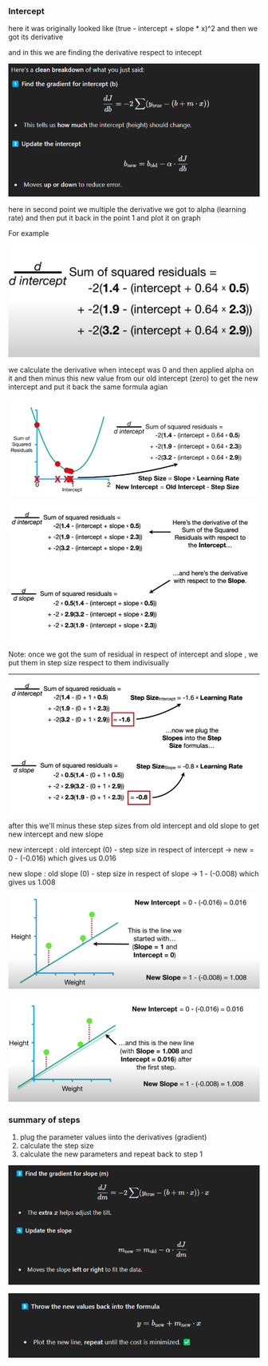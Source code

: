 ### Intercept
here it was originally looked like (true - intercept + slope * x)^2 and then we got its derivative

and in this we are finding the derivative respect to intecept 

![](/images/image_2025-02-28_110705936.png)

here in second point we multiple the derivative we got to alpha (learning rate) and then put it back in the point 1 and plot it on graph

For example

![](/images/image_2025-02-28_111113883.png)

we calculate the derivative when intecept was 0 and then applied alpha on it and then minus this new value from our old intercept (zero) to get the new intercept and put it back the same formula agian 

![](/images/image_2025-02-28_111402434.png)

![](/images/image_2025-02-28_111802026.png)

Note: once we got the sum of residual in respect of intercept and slope , we put them in step size respect to them indivisually 

![](/images/image_2025-02-28_112219934.png)

after this we'll minus these step sizes from old intercept and old slope to get new intercept and new slope 

new intercept : old intercept (0) - step size in respect of intercept -> new = 0 - (-0.016) which gives us 0.016

new slope : old slope (0) - step size in respect of slope -> 1 - (-0.008) which gives us 1.008

![](/images/image_2025-02-28_112551702.png)

![](/images/image_2025-02-28_112637193.png)

### summary of steps
1. plug the parameter values iinto the derivatives (gradient)
2. calculate the step size
3. calculate the new parameters and repeat back to step 1

![](/images/image_2025-02-28_112945072.png)

![](/images/image_2025-02-28_113016944.png)
